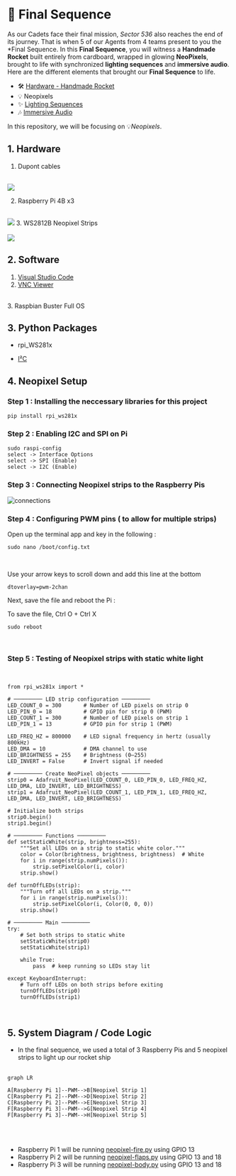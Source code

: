 # 🚀 Final Sequence

As our Cadets face their final mission, *Sector 536* also reaches the end of its journey. That is when 5 of our Agents from 4 teams present to you the *Final Sequence. In this **Final Sequence**, you will witness a **Handmade Rocket** built entirely from cardboard, wrapped in glowing **NeoPixels**, brought to life with synchronized **lighting sequences** and **immersive audio**. Here are the different elements that brought our **Final Sequence** to life.

- 🛠 [Hardware - Handmade Rocket](https://github.com/Nixx-Goh/EGL314-Project-Lumen-Team-D/blob/6a936cd8a024c36ecc09ec25733163bec46a1fd3/Final%20Sequence/README.md)
- 💡 Neopixels
- ✨ [Lighting Sequences](https://github.com/YHLeong/EGL314_TeamC/tree/main/Final/Final%20lighting%20sequence/final%20lighting%20sequence.md)
- 🎶 [Immersive Audio](https://github.com/Kean-en/TeamA-Egl314/tree/9e6a83c4c6c1ec6db7fd967705fbe311cad5f8f9/Code/Final%20Sequence/Final_button.md)

In this repository, we will be focusing on 💡*Neopixels*.


## 1. Hardware

1. Dupont cables <br>
<br> 
<img src="./images/dupont.png">

2. Raspberry Pi 4B x3 <br>
<br>
<img src="./images/rpi.png">
3. WS2812B Neopixel Strips <br>
<br>
<img src="./images/neopixels.png">

## 2. Software
1. [Visual Studio Code](https://code.visualstudio.com/download)
2. [VNC Viewer](https://www.realvnc.com/en/connect/download/viewer/)
<br>
3. Raspbian Buster Full OS

## 3. Python Packages 
- rpi_WS281x 
* [I²C](https://docs.arduino.cc/learn/communication/wire/)

## 4. Neopixel Setup

<h3>
Step 1 : Installing the neccessary libraries for this project 
</h3>

```
pip install rpi_ws281x
```
<h3>
Step 2 : Enabling I2C and SPI on Pi 
</h3>

```
sudo raspi-config
select -> Interface Options 
select -> SPI (Enable)
select -> I2C (Enable)
```

<h3>
Step 3 : Connecting Neopixel strips to the Raspberry Pis
</h3>

![connections](/Final%20Sequence-Neopixels/images/connections.png)

<h3>
Step 4 : Configuring PWM pins ( to allow for multiple strips)
</h3>
Open up the terminal app and key in the following :

<br>

```
sudo nano /boot/config.txt
```
</br>

Use your arrow keys to scroll down and add this line at the bottom
```
dtoverlay=pwm-2chan
```

Next, save the file and reboot the Pi  :

To save the file, Ctrl O + Ctrl X
<br>

```
sudo reboot
```
</br>

<h3>
Step 5 : Testing of Neopixel strips with static white light
</h3>
<br>

```
from rpi_ws281x import *

# ───────── LED strip configuration ─────────
LED_COUNT_0 = 300       # Number of LED pixels on strip 0
LED_PIN_0 = 18          # GPIO pin for strip 0 (PWM)
LED_COUNT_1 = 300       # Number of LED pixels on strip 1
LED_PIN_1 = 13          # GPIO pin for strip 1 (PWM)

LED_FREQ_HZ = 800000    # LED signal frequency in hertz (usually 800kHz)
LED_DMA = 10            # DMA channel to use
LED_BRIGHTNESS = 255    # Brightness (0–255)
LED_INVERT = False      # Invert signal if needed

# ───────── Create NeoPixel objects ─────────
strip0 = Adafruit_NeoPixel(LED_COUNT_0, LED_PIN_0, LED_FREQ_HZ, LED_DMA, LED_INVERT, LED_BRIGHTNESS)
strip1 = Adafruit_NeoPixel(LED_COUNT_1, LED_PIN_1, LED_FREQ_HZ, LED_DMA, LED_INVERT, LED_BRIGHTNESS)

# Initialize both strips
strip0.begin()
strip1.begin()

# ───────── Functions ─────────
def setStaticWhite(strip, brightness=255):
    """Set all LEDs on a strip to static white color."""
    color = Color(brightness, brightness, brightness)  # White
    for i in range(strip.numPixels()):
        strip.setPixelColor(i, color)
    strip.show()

def turnOffLEDs(strip):
    """Turn off all LEDs on a strip."""
    for i in range(strip.numPixels()):
        strip.setPixelColor(i, Color(0, 0, 0))
    strip.show()

# ───────── Main ─────────
try:
    # Set both strips to static white
    setStaticWhite(strip0)
    setStaticWhite(strip1)

    while True:
        pass  # keep running so LEDs stay lit

except KeyboardInterrupt:
    # Turn off LEDs on both strips before exiting
    turnOffLEDs(strip0)
    turnOffLEDs(strip1)

```
</br>


## 5. System Diagram / Code Logic

- In the final sequence, we used a total of 3 Raspberry Pis and 5 neopixel strips to light up our rocket ship
<br></br>

```mermaid
graph LR

A[Raspberry Pi 1]--PWM-->B[Neopixel Strip 1] 
C[Raspberry Pi 2]--PWM-->D[Neopixel Strip 2] 
C[Raspberry Pi 2]--PWM-->E[Neopixel Strip 3]
F[Raspberry Pi 3]--PWM-->G[Neopixel Strip 4] 
F[Raspberry Pi 3]--PWM-->H[Neopixel Strip 5]

```
<br></br>
- Raspberry Pi 1 will be running <a href="/Final Sequence-Neopixels/neopixel-fire.py">neopixel-fire.py</a> using GPIO 13 
- Raspberry Pi 2 will be running <a href="/Final Sequence-Neopixels/neopixel-flaps.py">neopixel-flaps.py</a> using GPIO 13 and 18
- Raspberry Pi 3 will be running <a href="/Final Sequence-Neopixels/neopixel-body.py">neopixel-body.py</a> using GPIO 13 and 18





